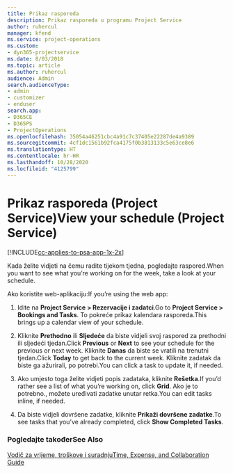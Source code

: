 ```yaml
---
title: Prikaz rasporeda
description: Prikaz rasporeda u programu Project Service
author: ruhercul
manager: kfend
ms.service: project-operations
ms.custom:
- dyn365-projectservice
ms.date: 8/03/2018
ms.topic: article
ms.author: ruhercul
audience: Admin
search.audienceType:
- admin
- customizer
- enduser
search.app:
- D365CE
- D365PS
- ProjectOperations
ms.openlocfilehash: 35054a46251cbc4a91c7c37405e22287de4a9389
ms.sourcegitcommit: 4cf1dc1561b92fca4175f0b3813133c5e63ce8e6
ms.translationtype: HT
ms.contentlocale: hr-HR
ms.lasthandoff: 10/28/2020
ms.locfileid: "4125799"
---
```

# <a name="view-your-schedule-project-service"></a><span data-ttu-id="d4140-103">Prikaz rasporeda (Project Service)</span><span class="sxs-lookup"><span data-stu-id="d4140-103">View your schedule (Project Service)</span></span>

[!INCLUDE[cc-applies-to-psa-app-1x-2x](../includes/cc-applies-to-psa-app-1x-2x.md)]

<span data-ttu-id="d4140-104">Kada želite vidjeti na čemu radite tijekom tjedna, pogledajte raspored.</span><span class="sxs-lookup"><span data-stu-id="d4140-104">When you want to see what you’re working on for the week, take a look at your schedule.</span></span>  
  
 <span data-ttu-id="d4140-105">Ako koristite web-aplikaciju:</span><span class="sxs-lookup"><span data-stu-id="d4140-105">If you’re using the web app:</span></span>  
  
1.  <span data-ttu-id="d4140-106">Idite na **Project Service > Rezervacije i zadatci**.</span><span class="sxs-lookup"><span data-stu-id="d4140-106">Go to **Project Service > Bookings and Tasks**.</span></span> <span data-ttu-id="d4140-107">To pokreće prikaz kalendara rasporeda.</span><span class="sxs-lookup"><span data-stu-id="d4140-107">This brings up a calendar view of your schedule.</span></span>  
  
2.  <span data-ttu-id="d4140-108">Kliknite **Prethodno** ili **Sljedeće** da biste vidjeli svoj raspored za prethodni ili sljedeći tjedan.</span><span class="sxs-lookup"><span data-stu-id="d4140-108">Click **Previous** or **Next** to see your schedule for the previous or next week.</span></span> <span data-ttu-id="d4140-109">Kliknite **Danas** da biste se vratili na trenutni tjedan.</span><span class="sxs-lookup"><span data-stu-id="d4140-109">Click **Today** to get back to the current week.</span></span> <span data-ttu-id="d4140-110">Kliknite zadatak da biste ga ažurirali, po potrebi.</span><span class="sxs-lookup"><span data-stu-id="d4140-110">You can click a task to update it, if needed.</span></span>  
  
3.  <span data-ttu-id="d4140-111">Ako umjesto toga želite vidjeti popis zadataka, kliknite **Rešetka**.</span><span class="sxs-lookup"><span data-stu-id="d4140-111">If you’d rather see a list of what you’re working on, click **Grid**.</span></span> <span data-ttu-id="d4140-112">Ako je to potrebno., možete uređivati zadatke unutar retka.</span><span class="sxs-lookup"><span data-stu-id="d4140-112">You can edit tasks inline, if needed.</span></span>  
  
4.  <span data-ttu-id="d4140-113">Da biste vidjeli dovršene zadatke, kliknite **Prikaži dovršene zadatke**.</span><span class="sxs-lookup"><span data-stu-id="d4140-113">To see tasks that you’ve already completed, click **Show Completed Tasks**.</span></span>  
  
### <a name="see-also"></a><span data-ttu-id="d4140-114">Pogledajte također</span><span class="sxs-lookup"><span data-stu-id="d4140-114">See Also</span></span>  
 [<span data-ttu-id="d4140-115">Vodič za vrijeme, troškove i suradnju</span><span class="sxs-lookup"><span data-stu-id="d4140-115">Time, Expense, and Collaboration Guide</span></span>](../psa/time-expense-collaboration-guide.md)
